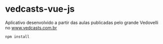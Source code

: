 # vedcasts-vue-js
Aplicativo desenvolvido a partir das aulas publicadas pelo grande Vedovelli no www.vedcasts.com.br

```
npm install
```
